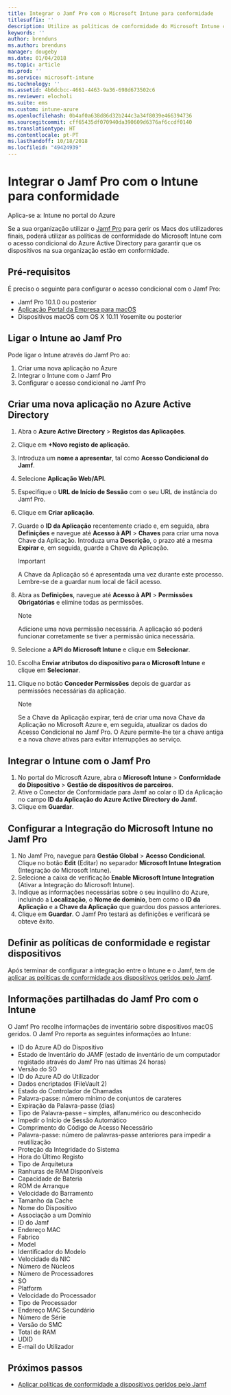 ```yaml
---
title: Integrar o Jamf Pro com o Microsoft Intune para conformidade
titlesuffix: ''
description: Utilize as políticas de conformidade do Microsoft Intune com o acesso condicional do Azure Active Directory para ajudar a proteger os dispositivos geridos pelo Jamf.
keywords: ''
author: brenduns
ms.author: brenduns
manager: dougeby
ms.date: 01/04/2018
ms.topic: article
ms.prod: ''
ms.service: microsoft-intune
ms.technology: ''
ms.assetid: 4b6dcbcc-4661-4463-9a36-698d673502c6
ms.reviewer: elocholi
ms.suite: ems
ms.custom: intune-azure
ms.openlocfilehash: 0b4af0a638d86d32b244c3a34f8039e466394736
ms.sourcegitcommit: cff65435df070940da390609d6376af6ccdf0140
ms.translationtype: HT
ms.contentlocale: pt-PT
ms.lasthandoff: 10/18/2018
ms.locfileid: "49424939"
---
```

# <a name="integrate-jamf-pro-with-intune-for-compliance"></a>Integrar o Jamf Pro com o Intune para conformidade

Aplica-se a: Intune no portal do Azure

Se a sua organização utilizar o [Jamf Pro](https://www.jamf.com) para gerir os Macs dos utilizadores finais, poderá utilizar as políticas de conformidade do Microsoft Intune com o acesso condicional do Azure Active Directory para garantir que os dispositivos na sua organização estão em conformidade.

## <a name="prerequisites"></a>Pré-requisitos

É preciso o seguinte para configurar o acesso condicional com o Jamf Pro:

- Jamf Pro 10.1.0 ou posterior
- [Aplicação Portal da Empresa para macOS](https://aka.ms/macoscompanyportal)
- Dispositivos macOS com OS X 10.11 Yosemite ou posterior

## <a name="connecting-intune-to-jamf-pro"></a>Ligar o Intune ao Jamf Pro

Pode ligar o Intune através do Jamf Pro ao:

1. Criar uma nova aplicação no Azure
2. Integrar o Intune com o Jamf Pro
3. Configurar o acesso condicional no Jamf Pro

## <a name="create-a-new-application-in-azure-active-directory"></a>Criar uma nova aplicação no Azure Active Directory

1. Abra o **Azure Active Directory** > **Registos das Aplicações**.
2. Clique em **+Novo registo de aplicação**.
3. Introduza um **nome a apresentar**, tal como **Acesso Condicional do Jamf**.
4. Selecione **Aplicação Web/API**.
5. Especifique o **URL de Início de Sessão** com o seu URL de instância do Jamf Pro.
6. Clique em **Criar aplicação**.
7. Guarde o **ID da Aplicação** recentemente criado e, em seguida, abra **Definições** e navegue até **Acesso à API** > **Chaves** para criar uma nova Chave da Aplicação. Introduza uma **Descrição**, o prazo até a mesma **Expirar** e, em seguida, guarde a Chave da Aplicação.

   > [!IMPORTANT]
   > A Chave da Aplicação só é apresentada uma vez durante este processo. Lembre-se de a guardar num local de fácil acesso.

8. Abra as **Definições**, navegue até **Acesso à API** > **Permissões Obrigatórias** e elimine todas as permissões.

   > [!NOTE]
   > Adicione uma nova permissão necessária. A aplicação só poderá funcionar corretamente se tiver a permissão única necessária.

9. Selecione a **API do Microsoft Intune** e clique em **Selecionar**.
10. Escolha **Enviar atributos do dispositivo para o Microsoft Intune** e clique em **Selecionar**.
11. Clique no botão **Conceder Permissões** depois de guardar as permissões necessárias da aplicação.

    > [!NOTE]
    > Se a Chave da Aplicação expirar, terá de criar uma nova Chave da Aplicação no Microsoft Azure e, em seguida, atualizar os dados do Acesso Condicional no Jamf Pro. O Azure permite-lhe ter a chave antiga e a nova chave ativas para evitar interrupções ao serviço.

## <a name="enable-intune-to-integrate-with-jamf-pro"></a>Integrar o Intune com o Jamf Pro

1. No portal do Microsoft Azure, abra o **Microsoft Intune** > **Conformidade do Dispositivo** > **Gestão de dispositivos de parceiros**.
2. Ative o Conector de Conformidade para Jamf ao colar o ID da Aplicação no campo **ID da Aplicação do Azure Active Directory do Jamf**.
3. Clique em **Guardar**.

## <a name="configure-microsoft-intune-integration-in-jamf-pro"></a>Configurar a Integração do Microsoft Intune no Jamf Pro

1. No Jamf Pro, navegue para **Gestão Global** > **Acesso Condicional**. Clique no botão **Edit** (Editar) no separador **Microsoft Intune Integration** (Integração do Microsoft Intune).
2. Selecione a caixa de verificação **Enable Microsoft Intune Integration** (Ativar a Integração do Microsoft Intune).
3. Indique as informações necessárias sobre o seu inquilino do Azure, incluindo a **Localização**, o **Nome de domínio**, bem como o **ID da Aplicação** e a **Chave da Aplicação** que guardou dos passos anteriores.
4. Clique em **Guardar**. O Jamf Pro testará as definições e verificará se obteve êxito.

## <a name="set-up-compliance-policies-and-register-devices"></a>Definir as políticas de conformidade e registar dispositivos

Após terminar de configurar a integração entre o Intune e o Jamf, tem de [aplicar as políticas de conformidade aos dispositivos geridos pelo Jamf](conditional-access-assign-jamf.md).

## <a name="information-shared-from-jamf-pro-to-intune"></a>Informações partilhadas do Jamf Pro com o Intune

O Jamf Pro recolhe informações de inventário sobre dispositivos macOS geridos. O Jamf Pro reporta as seguintes informações ao Intune:

* ID do Azure AD do Dispositivo
* Estado de Inventário do JAMF (estado de inventário de um computador registado através do Jamf Pro nas últimas 24 horas)
* Versão do SO
* ID do Azure AD do Utilizador
* Dados encriptados (FileVault 2)
* Estado do Controlador de Chamadas
* Palavra-passe: número mínimo de conjuntos de carateres
* Expiração da Palavra-passe (dias)
* Tipo de Palavra-passe – simples, alfanumérico ou desconhecido
* Impedir o Início de Sessão Automático
* Comprimento do Código de Acesso Necessário
* Palavra-passe: número de palavras-passe anteriores para impedir a reutilização
* Proteção da Integridade do Sistema
* Hora do Último Registo
* Tipo de Arquitetura
* Ranhuras de RAM Disponíveis
* Capacidade de Bateria
* ROM de Arranque
* Velocidade do Barramento
* Tamanho da Cache
* Nome do Dispositivo
* Associação a um Domínio
* ID do Jamf
* Endereço MAC
* Fabrico
* Model
* Identificador do Modelo
* Velocidade da NIC
* Número de Núcleos
* Número de Processadores
* SO
* Platform
* Velocidade do Processador
* Tipo de Processador
* Endereço MAC Secundário
* Número de Série
* Versão do SMC
* Total de RAM
* UDID
* E-mail do Utilizador

## <a name="next-steps"></a>Próximos passos

- [Aplicar políticas de conformidade a dispositivos geridos pelo Jamf](conditional-access-assign-jamf.md)
